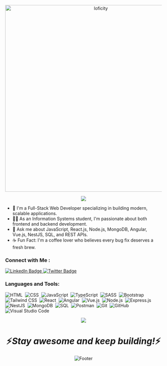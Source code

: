 <p align="center">
<img alt="loficity" width="600px" src="https://github.com/HyunCafe/HyunCafe/raw/main/assests/loficity.gif">
</p>

<!-- -------------------------------------------- -->

<!-- Typing SVG by DenverCoder1 - https://github.com/DenverCoder1/readme-typing-svg -->
<p align="center">
  <a href="https://github.com/DenverCoder1/readme-typing-svg">
    <img src="https://readme-typing-svg.herokuapp.com/?lines=Full-Stack%20Web%20Developer;Good%20at%20MERN%20%7C%20MEAN%20Stack;Crafting%20Modern%20Web%20Apps;Passionate%20about%20Learning%20and%20Building!&font=Fira%20Code&center=true&width=550&height=45&color=f75c7e&vCenter=true&size=22">
  </a>
</p>


<!-- -------------------------------------------- -->

- 🏢 I'm a Full-Stack Web Developer specializing in building modern, scalable applications.  
- 👨‍💻 As an Information Systems student, I'm passionate about both frontend and backend development.  
- 💬 Ask me about JavaScript, React.js, Node.js, MongoDB, Angular, Vue.js, NestJS, SQL, and REST APIs.  
- ☕ Fun Fact: I'm a coffee lover who believes every bug fix deserves a fresh brew.  

<!-- -------------------------------------------- -->

### Connect with Me :

<div id="badges">
  <a href="https://www.linkedin.com/in/omar-waled-088259255/" target="_blank">
    <img src="https://img.shields.io/badge/LinkedIn-blue?style=for-the-badge&logo=linkedin&logoColor=white" alt="LinkedIn Badge"/>
  </a>
  <a href="https://twitter.com/" target="_blank">
    <img src="https://img.shields.io/badge/Twitter-blue?style=for-the-badge&logo=twitter&logoColor=white" alt="Twitter Badge"/>
  </a>
</div>

<!-- -------------------------------------------- -->

### Languages and Tools:

![HTML](https://img.shields.io/badge/-HTML-05122A?style=flat&logo=html5)&nbsp;
![CSS](https://img.shields.io/badge/-CSS-05122A?style=flat&logo=css3)&nbsp;
![JavaScript](https://img.shields.io/badge/-JavaScript-05122A?style=flat&logo=javascript)&nbsp;
![TypeScript](https://img.shields.io/badge/-TypeScript-05122A?style=flat&logo=typescript)&nbsp;
![SASS](https://img.shields.io/badge/-SASS-05122A?style=flat&logo=sass)&nbsp;
![Bootstrap](https://img.shields.io/badge/-Bootstrap-05122A?style=flat&logo=bootstrap)&nbsp;
![Tailwind CSS](https://img.shields.io/badge/-TailwindCSS-05122A?style=flat&logo=tailwind-css)&nbsp;
![React](https://img.shields.io/badge/-React-05122A?style=flat&logo=react)&nbsp;
![Angular](https://img.shields.io/badge/-Angular-05122A?style=flat&logo=angular)&nbsp;
![Vue.js](https://img.shields.io/badge/-Vue.js-05122A?style=flat&logo=vue.js)&nbsp;
![Node.js](https://img.shields.io/badge/-Node.js-05122A?style=flat&logo=node.js)&nbsp;
![Express.js](https://img.shields.io/badge/-Express.js-05122A?style=flat&logo=express)&nbsp;
![NestJS](https://img.shields.io/badge/-NestJS-05122A?style=flat&logo=nestjs)&nbsp;
![MongoDB](https://img.shields.io/badge/-MongoDB-05122A?style=flat&logo=mongodb)&nbsp;
![SQL](https://img.shields.io/badge/-SQL-05122A?style=flat&logo=mysql)&nbsp;
![Postman](https://img.shields.io/badge/-Postman-05122A?style=flat&logo=postman)&nbsp;
![Git](https://img.shields.io/badge/-Git-05122A?style=flat&logo=git)&nbsp;
![GitHub](https://img.shields.io/badge/-GitHub-05122A?style=flat&logo=github)&nbsp;
![Visual Studio Code](https://img.shields.io/badge/-VS%20Code-05122A?style=flat&logo=visual-studio-code)&nbsp;

<!-- -------------------------------------------- -->

<p align="center">
   <img src="https://media.giphy.com/media/f9XgHHnPnDjOF1hWpl/giphy.gif" />
</p>

<!-- -------------------------------------------- -->

<h1 align='center'>⚡️<i>Stay awesome and keep building!</i>⚡️</h1>

<p align="center">
    <img src="https://raw.githubusercontent.com/mayhemantt/mayhemantt/Update/svg/Bottom.svg" alt="Footer" />
</p>

